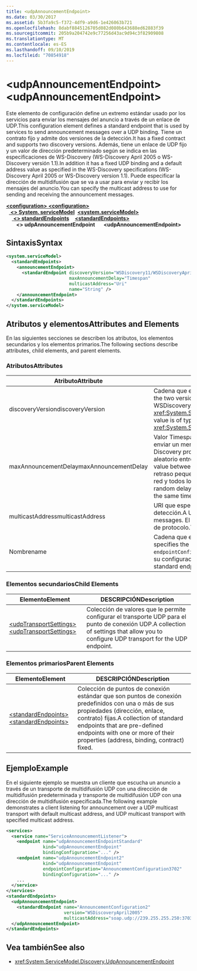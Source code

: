 ```yaml
---
title: <udpAnnouncementEndpoint>
ms.date: 03/30/2017
ms.assetid: 5b3fa9c5-f372-4df9-a9d6-1e426063b721
ms.openlocfilehash: 8dabf8845126705d082d080b643688ed62883f39
ms.sourcegitcommit: 205b9a204742e9c77256d43ac9d94c3f82909808
ms.translationtype: MT
ms.contentlocale: es-ES
ms.lasthandoff: 09/10/2019
ms.locfileid: "70854918"
---
```

# <a name="udpannouncementendpoint"></a><span data-ttu-id="6b6f6-101">\<udpAnnouncementEndpoint></span><span class="sxs-lookup"><span data-stu-id="6b6f6-101">\<udpAnnouncementEndpoint></span></span>
<span data-ttu-id="6b6f6-102">Este elemento de configuración define un extremo estándar usado por los servicios para enviar los mensajes del anuncio a través de un enlace de UDP.</span><span class="sxs-lookup"><span data-stu-id="6b6f6-102">This configuration element defines a standard endpoint that is used by services to send announcement messages over a UDP binding.</span></span> <span data-ttu-id="6b6f6-103">Tiene un contrato fijo y admite dos versiones de la detección.</span><span class="sxs-lookup"><span data-stu-id="6b6f6-103">It has a fixed contract and supports two discovery versions.</span></span> <span data-ttu-id="6b6f6-104">Además, tiene un enlace de UDP fijo y un valor de dirección predeterminado según se indica en las especificaciones de WS-Discovery (WS-Discovery April 2005 o WS-Discovery versión 1.1).</span><span class="sxs-lookup"><span data-stu-id="6b6f6-104">In addition it has a fixed UDP binding and a default address value as specified in the WS-Discovery specifications (WS-Discovery April 2005 or WS-Discovery version 1.1).</span></span> <span data-ttu-id="6b6f6-105">Puede especificar la dirección de multidifusión que se va a usar para enviar y recibir los mensajes del anuncio.</span><span class="sxs-lookup"><span data-stu-id="6b6f6-105">You can specify the multicast address to use for sending and receiving the announcement messages.</span></span>  
  
<span data-ttu-id="6b6f6-106">[ **\<configuration>** ](../configuration-element.md)</span><span class="sxs-lookup"><span data-stu-id="6b6f6-106">[**\<configuration>**](../configuration-element.md)</span></span>\
<span data-ttu-id="6b6f6-107">&nbsp;&nbsp;[ **\<> System. serviceModel**](system-servicemodel.md)</span><span class="sxs-lookup"><span data-stu-id="6b6f6-107">&nbsp;&nbsp;[**\<system.serviceModel>**](system-servicemodel.md)</span></span>\
<span data-ttu-id="6b6f6-108">&nbsp;&nbsp;&nbsp;&nbsp;[ **\<> standardEndpoints**](standardendpoints.md)</span><span class="sxs-lookup"><span data-stu-id="6b6f6-108">&nbsp;&nbsp;&nbsp;&nbsp;[**\<standardEndpoints>**](standardendpoints.md)</span></span>\
<span data-ttu-id="6b6f6-109">&nbsp;&nbsp;&nbsp;&nbsp;&nbsp;&nbsp; **\<> udpAnnouncementEndpoint**</span><span class="sxs-lookup"><span data-stu-id="6b6f6-109">&nbsp;&nbsp;&nbsp;&nbsp;&nbsp;&nbsp;**\<udpAnnouncementEndpoint>**</span></span>  
  
## <a name="syntax"></a><span data-ttu-id="6b6f6-110">Sintaxis</span><span class="sxs-lookup"><span data-stu-id="6b6f6-110">Syntax</span></span>  
  
```xml  
<system.serviceModel>
  <standardEndpoints>
    <announcementEndpoint>
      <standardEndpoint discoveryVersion="WSDiscovery11/WSDiscoveryApril2005"
                        maxAnnouncementDelay="Timespan"
                        multicastAddress="Uri"
                        name="String" />
    </announcementEndpoint>
  </standardEndpoints>
</system.serviceModel>
```  
  
## <a name="attributes-and-elements"></a><span data-ttu-id="6b6f6-111">Atributos y elementos</span><span class="sxs-lookup"><span data-stu-id="6b6f6-111">Attributes and Elements</span></span>  
 <span data-ttu-id="6b6f6-112">En las siguientes secciones se describen los atributos, los elementos secundarios y los elementos primarios.</span><span class="sxs-lookup"><span data-stu-id="6b6f6-112">The following sections describe attributes, child elements, and parent elements.</span></span>  
  
### <a name="attributes"></a><span data-ttu-id="6b6f6-113">Atributos</span><span class="sxs-lookup"><span data-stu-id="6b6f6-113">Attributes</span></span>  
  
|<span data-ttu-id="6b6f6-114">Atributo</span><span class="sxs-lookup"><span data-stu-id="6b6f6-114">Attribute</span></span>|<span data-ttu-id="6b6f6-115">DESCRIPCIÓN</span><span class="sxs-lookup"><span data-stu-id="6b6f6-115">Description</span></span>|  
|---------------|-----------------|  
|<span data-ttu-id="6b6f6-116">discoveryVersion</span><span class="sxs-lookup"><span data-stu-id="6b6f6-116">discoveryVersion</span></span>|<span data-ttu-id="6b6f6-117">Cadena que especifica una de las dos versiones del protocolo WS-Discovery.</span><span class="sxs-lookup"><span data-stu-id="6b6f6-117">A string that specifies one of the two versions of WS-Discovery protocol.</span></span> <span data-ttu-id="6b6f6-118">Los valores válidos son WSDiscovery11 y WSDiscoveryApril2005.</span><span class="sxs-lookup"><span data-stu-id="6b6f6-118">Valid values are WSDiscovery11 and WSDiscoveryApril2005.</span></span> <span data-ttu-id="6b6f6-119">Este valor es del tipo <xref:System.ServiceModel.Discovery.Configuration.AnnouncementEndpointElement.DiscoveryVersion>.</span><span class="sxs-lookup"><span data-stu-id="6b6f6-119">This value is of type <xref:System.ServiceModel.Discovery.Configuration.AnnouncementEndpointElement.DiscoveryVersion>.</span></span>|  
|<span data-ttu-id="6b6f6-120">maxAnnouncementDelay</span><span class="sxs-lookup"><span data-stu-id="6b6f6-120">maxAnnouncementDelay</span></span>|<span data-ttu-id="6b6f6-121">Valor Timespan que especifica el valor máximo del tiempo que el protocolo Discovery esperará antes de enviar un mensaje de saludo.</span><span class="sxs-lookup"><span data-stu-id="6b6f6-121">A Timespan value that specifies the maximum value for the delay the Discovery protocol will wait before sending a Hello message.</span></span> <span data-ttu-id="6b6f6-122">Los mensajes esperarán un valor de tiempo aleatorio entre 0 y el valor de este atributo antes de enviarse.</span><span class="sxs-lookup"><span data-stu-id="6b6f6-122">The messages will wait for a random time value between 0 and the value of this attribute before being sent.</span></span> <span data-ttu-id="6b6f6-123">Este atributo se utiliza para establecer un retraso pequeño y aleatorio con el fin de evitar las tormentas de red cuando se pierde la conexión de una red y todos los servicios vuelven a estar en línea al mismo tiempo.</span><span class="sxs-lookup"><span data-stu-id="6b6f6-123">This attribute is used to set a small, random delay to prevent network storms when a network goes out and all services come back online at the same time.</span></span>|  
|<span data-ttu-id="6b6f6-124">multicastAddress</span><span class="sxs-lookup"><span data-stu-id="6b6f6-124">multicastAddress</span></span>|<span data-ttu-id="6b6f6-125">URI que especifica una dirección de multidifusión que se va a usar para enviar y recibir los mensajes de detección.</span><span class="sxs-lookup"><span data-stu-id="6b6f6-125">A URI that specifies a multicast address to use for sending and receiving the discovery messages.</span></span> <span data-ttu-id="6b6f6-126">El valor predeterminado es la dirección de multidifusión como compatible con la especificación de protocolo.</span><span class="sxs-lookup"><span data-stu-id="6b6f6-126">The default value is the multicast address as conformant to the protocol specification.</span></span>|  
|<span data-ttu-id="6b6f6-127">Nombre</span><span class="sxs-lookup"><span data-stu-id="6b6f6-127">name</span></span>|<span data-ttu-id="6b6f6-128">Cadena que especifica el nombre de la configuración del punto de conexión estándar.</span><span class="sxs-lookup"><span data-stu-id="6b6f6-128">A String that specifies the name of the configuration of the standard endpoint.</span></span> <span data-ttu-id="6b6f6-129">El nombre se utiliza en el atributo `endpointConfiguration` del punto de conexión del servicio para vincular un punto de conexión estándar a su configuración.</span><span class="sxs-lookup"><span data-stu-id="6b6f6-129">The name is used in the `endpointConfiguration` attribute of the service endpoint to link a standard endpoint to its configuration.</span></span>|  
  
### <a name="child-elements"></a><span data-ttu-id="6b6f6-130">Elementos secundarios</span><span class="sxs-lookup"><span data-stu-id="6b6f6-130">Child Elements</span></span>  
  
|<span data-ttu-id="6b6f6-131">Elemento</span><span class="sxs-lookup"><span data-stu-id="6b6f6-131">Element</span></span>|<span data-ttu-id="6b6f6-132">DESCRIPCIÓN</span><span class="sxs-lookup"><span data-stu-id="6b6f6-132">Description</span></span>|  
|-------------|-----------------|  
|[<span data-ttu-id="6b6f6-133">\<udpTransportSettings></span><span class="sxs-lookup"><span data-stu-id="6b6f6-133">\<udpTransportSettings></span></span>](udptransportsettings.md)|<span data-ttu-id="6b6f6-134">Colección de valores que le permite configurar el transporte UDP para el punto de conexión UDP.</span><span class="sxs-lookup"><span data-stu-id="6b6f6-134">A collection of settings that allow you to configure UDP transport for the UDP endpoint.</span></span>|  
  
### <a name="parent-elements"></a><span data-ttu-id="6b6f6-135">Elementos primarios</span><span class="sxs-lookup"><span data-stu-id="6b6f6-135">Parent Elements</span></span>  
  
|<span data-ttu-id="6b6f6-136">Elemento</span><span class="sxs-lookup"><span data-stu-id="6b6f6-136">Element</span></span>|<span data-ttu-id="6b6f6-137">DESCRIPCIÓN</span><span class="sxs-lookup"><span data-stu-id="6b6f6-137">Description</span></span>|  
|-------------|-----------------|  
|[<span data-ttu-id="6b6f6-138">\<standardEndpoints></span><span class="sxs-lookup"><span data-stu-id="6b6f6-138">\<standardEndpoints></span></span>](standardendpoints.md)|<span data-ttu-id="6b6f6-139">Colección de puntos de conexión estándar que son puntos de conexión predefinidos con una o más de sus propiedades (dirección, enlace, contrato) fijas.</span><span class="sxs-lookup"><span data-stu-id="6b6f6-139">A collection of standard endpoints that are pre-defined endpoints with one or more of their properties (address, binding, contract) fixed.</span></span>|  
  
## <a name="example"></a><span data-ttu-id="6b6f6-140">Ejemplo</span><span class="sxs-lookup"><span data-stu-id="6b6f6-140">Example</span></span>  
 <span data-ttu-id="6b6f6-141">En el siguiente ejemplo se muestra un cliente que escucha un anuncio a través de un transporte de multidifusión UDP con una dirección de multidifusión predeterminada y transporte de multidifusión UDP con una dirección de multidifusión especificada.</span><span class="sxs-lookup"><span data-stu-id="6b6f6-141">The following example demonstrates a client listening for announcement over a UDP multicast transport with default multicast address, and UDP multicast transport with specified multicast address.</span></span>  
  
```xml  
<services>
  <service name="ServiceAnnouncementListener">
    <endpoint name="udpAnnouncementEndpointStandard"
              kind="udpAnnouncementEndpoint"
              bindingConfiguration="..." />
    <endpoint name="udpAnnouncementEndpoint2"
              kind="udpAnnouncementEndpoint"
              endpointConfiguration="AnnouncementConfiguration3702"
              bindingConfiguration="..." />
    ...
  </service>
</services>
<standardEndpoints>
  <udpAnnouncementEndpoint>
    <standardEndpoint name="AnnouncementConfiguration2"
                      version="WSDiscoveryApril2005"
                      multicastAddress="soap.udp://239.255.255.250:3703"/>
  </udpAnnouncementEndpoint>
</standardEndpoints>
```  
  
## <a name="see-also"></a><span data-ttu-id="6b6f6-142">Vea también</span><span class="sxs-lookup"><span data-stu-id="6b6f6-142">See also</span></span>

- <xref:System.ServiceModel.Discovery.UdpAnnouncementEndpoint>
